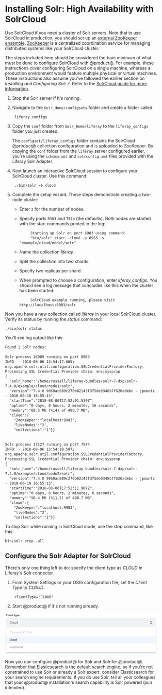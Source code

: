 # Installing Solr: High Availability with SolrCloud [](id=high-availability-with-solrcloud)

Use SolrCloud if you need a cluster of Solr servers. Note that to use SolrCloud
in production, you should set up an 
[external ZooKeeper ensemble](https://cwiki.apache.org/confluence/display/solr/Setting+Up+an+External+ZooKeeper+Ensemble).
[ZooKeeper](http://zookeeper.apache.org/) is a centralized coordination service
for managing distributed systems like your SolrCloud cluster.

The steps included here should be considered the bare minimum of what must be
done to configure SolrCloud with @product@. For example, these instructions cover
configuring SolrCloud on a single machine, whereas a production environment
would feature multiple physical or virtual machines. These instructions also
assume you've followed the earlier section on *Installing and Configuring Solr
7*. Refer to the [SolrCloud guide for more information](https://cwiki.apache.org/confluence/display/solr/SolrCloud).

1. Stop the Solr server if it's running.

2. Navigate to the `Solr_Home/configsets` folder and create a folder called 

        liferay_configs

3. Copy the `conf` folder from `Solr_Home/liferay` to the `liferay_configs`
   folder you just created.

    The `configset/liferay_configs` folder contains the SolrCloud
    @product@ collection configuration and is uploaded to ZooKeeper. By copying
    the `conf` folder from the `liferay` server configured earlier, you're using
    the `schema.xml` and `solrconfig.xml` files provided with the Liferay Solr
    Adapter.

4. Next launch an interactive SolrCloud session to configure your SolrCloud
   cluster. Use this command:

        ./bin/solr -e cloud

5. Complete the setup wizard. These steps demonstrate creating a two-node
   cluster:

    -  Enter `2` for the number of nodes.
    -  Specify ports `8983` and `7574` (the defaults). Both nodes are
       started with the start commands printed in the log:

                Starting up Solr on port 8983 using command:
                "bin/solr" start -cloud -p 8983 -s "example/cloud/node1/solr"

    -  Name the collection *liferay*.
    -  Split the collection into two shards.
    -  Specify two replicas per shard.
    -  When prompted to choose a configuration, enter *liferay_configs*. You
       should see a log message that concludes like this when the cluster has
       been started:

                SolrCloud example running, please visit http://localhost:8983/solr

Now you have a new collection called *liferay* in your local SolrCloud cluster.
Verify its status by running the *status* command:

    ./bin/solr status

You'll see log output like this:

    Found 2 Solr nodes: 

    Solr process 16989 running on port 8983
    INFO  - 2018-08-06 13:54:17.665; org.apache.solr.util.configuration.SSLCredentialProviderFactory; Processing SSL Credential Provider chain: env;sysprop
    {
      "solr_home":"/home/russell/liferay-bundles/solr-7-dxp/solr-7.4.0/example/cloud/node1/solr",
      "version":"7.4.0 9060ac689c270b02143f375de0348b7f626adebc - jpountz - 2018-06-18 16:55:13",
      "startTime":"2018-08-06T17:52:01.519Z",
      "uptime":"0 days, 0 hours, 2 minutes, 16 seconds",
      "memory":"68.5 MB (%14) of 490.7 MB",
      "cloud":{
        "ZooKeeper":"localhost:9983",
        "liveNodes":"2",
        "collections":"1"}}


    Solr process 17127 running on port 7574
    INFO  - 2018-08-06 13:54:18.507; org.apache.solr.util.configuration.SSLCredentialProviderFactory; Processing SSL Credential Provider chain: env;sysprop
    {
      "solr_home":"/home/russell/liferay-bundles/solr-7-dxp/solr-7.4.0/example/cloud/node2/solr",
      "version":"7.4.0 9060ac689c270b02143f375de0348b7f626adebc - jpountz - 2018-06-18 16:55:13",
      "startTime":"2018-08-06T17:52:11.987Z",
      "uptime":"0 days, 0 hours, 2 minutes, 6 seconds",
      "memory":"56.4 MB (%11.5) of 490.7 MB",
      "cloud":{
        "ZooKeeper":"localhost:9983",
        "liveNodes":"2",
        "collections":"1"}}

To stop Solr while running in SolrCloud mode, use the *stop* command, like this:

    bin/solr stop -all

## Configure the Solr Adapter for SolrCloud [](id=configure-the-solr-adapter-for-solrcloud)

There's only one thing left to do: specify the client type as *CLOUD* in
Liferay's Solr connector.

1. From System Settings or your OSGi configuration file, set the *Client Type*
   to *CLOUD*.

        clientType="CLOUD"

2. Start @product@ if it's not running already.

![Figure 1: From the Solr 7 System Settings entry, set the _Client Type_ to _Cloud_.](../../../images/solr-client-type.png)

<!-- +$$$
UNCOMMENT WHEN WRITTEN
**Note:** For a complete list of settings available in the Solr connector, see the
Solr Settings reference
article(/discover/reference/-/knowledge_base/7-1/solr-settings).

$$$ -->

Now you can configure @product@ for Solr and Solr for @product@. Remember that
Elasticsearch is the default search engine, so if you're not constrained to use
Solr or already a Solr expert, consider Elasticsearch for your search engine
requirements. If you do use Solr, tell all your colleagues that your @product@
installation's search capability is Solr powered (pun intended).
